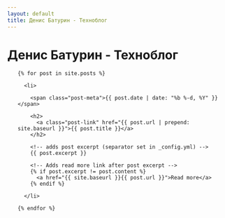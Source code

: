 ```yaml
---
layout: default
title: Денис Батурин - Техноблог
---
```


# Денис Батурин - Техноблог  

  <ul class="post-list">

    {% for post in site.posts %}

      <li>

        <span class="post-meta">{{ post.date | date: "%b %-d, %Y" }}</span>

        <h2>
          <a class="post-link" href="{{ post.url | prepend: site.baseurl }}">{{ post.title }}</a>
        </h2>

        <!-- adds post excerpt (separator set in _config.yml) -->
        {{ post.excerpt }}

        <!-- Adds read more link after post excerpt -->
        {% if post.excerpt != post.content %}
          <a href="{{ site.baseurl }}{{ post.url }}">Read more</a>
        {% endif %}

      </li>

    {% endfor %}

  </ul>
